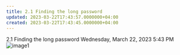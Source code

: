 ```yaml
---
title: 2.1 Finding the long password
updated: 2023-03-22T17:43:57.0000000+04:00
created: 2023-03-22T17:43:45.0000000+04:00
---
```


2.1 Finding the long password
Wednesday, March 22, 2023
5:43 PM
![image1](image1-41.png)

